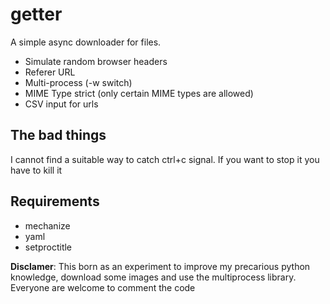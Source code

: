 getter
======

A simple async downloader for files.

 - Simulate random browser headers
 - Referer URL
 - Multi-process (-w switch)
 - MIME Type strict (only certain MIME types are allowed)
 - CSV input for urls

The bad things
--------------

I cannot find a suitable way to catch ctrl+c signal. If you want to stop it you have to kill it


Requirements
-------------

 - mechanize
 - yaml
 - setproctitle


**Disclamer**: This born as an experiment to improve my precarious python knowledge, download some images and use the multiprocess library. Everyone are welcome to comment the code